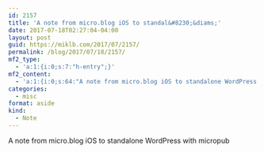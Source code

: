 ```yaml
---
id: 2157
title: 'A note from micro.blog iOS to standal&#8230;&diams;'
date: 2017-07-18T02:27:04-04:00
layout: post
guid: https://miklb.com/2017/07/2157/
permalink: /blog/2017/07/18/2157/
mf2_type:
  - 'a:1:{i:0;s:7:"h-entry";}'
mf2_content:
  - 'a:1:{i:0;s:64:"A note from micro.blog iOS to standalone WordPress with micropub";}'
categories:
  - misc
format: aside
kind:
  - Note
---
```

A note from micro.blog iOS to standalone WordPress with micropub
